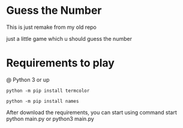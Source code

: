 # Guess the Number
This is just remake from my old repo

just a little game which u should guess the number

# Requirements to play 

@ Python 3 or up

    python -m pip install termcolor

    python -m pip install names
  

After download the requirements, you can start using command
    start python main.py or
    python3 main.py
